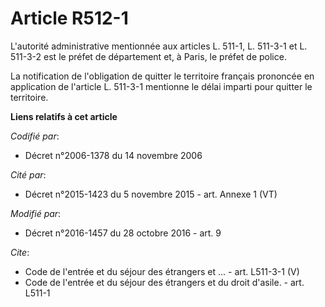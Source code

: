 # Article R512-1

L'autorité administrative mentionnée aux articles L. 511-1, L. 511-3-1 et L. 511-3-2 est le préfet de département et, à
Paris, le préfet de police. 

La notification de l'obligation de quitter le territoire français prononcée en application de l'article L. 511-3-1 mentionne
le délai imparti pour quitter le territoire.

**Liens relatifs à cet article**

_Codifié par_:

  - Décret n°2006-1378 du 14 novembre 2006

_Cité par_:

  - Décret n°2015-1423 du 5 novembre 2015 - art. Annexe 1 (VT)

_Modifié par_:

  - Décret n°2016-1457 du 28 octobre 2016 - art. 9

_Cite_:

  - Code de l'entrée et du séjour des étrangers et ... - art. L511-3-1 (V)
  - Code de l'entrée et du séjour des étrangers et du droit d'asile. - art. L511-1
